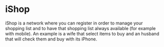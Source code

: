 iShop
=====

iShop is a network where you can register in order to manage your shopping list and to have that shopping list always available (for example with mobile). An example is a wife that select items to buy and an husband that will check them and buy with its iPhone.